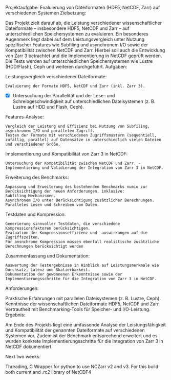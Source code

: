 Projektaufgabe: Evaluierung von Dateiformaten (HDF5, NetCDF, Zarr) auf verschiedenen Systemen
Zielsetzung:

Das Projekt zielt darauf ab, die Leistung verschiedener wissenschaftlicher Dateiformate – insbesondere HDF5, NetCDF und Zarr – auf unterschiedlichen Speichersystemen zu evaluieren. Ein besonderes Augenmerk liegt dabei auf dem Leistungsvergleich unter Nutzung spezifischer Features wie Subfiling und asynchronem I/O sowie der Kompatibilität zwischen NetCDF und Zarr. Hierbei soll auch die Entwicklung von Zarr 3 betrachtet und die Implementierung in NetCDF geprüft werden. Die Tests werden auf unterschiedlichen Speichersystemen wie Lustre (HDD/Flash), Ceph und weiteren durchgeführt.
Aufgaben:

Leistungsvergleich verschiedener Dateiformate:

    Evaluierung der Formate HDF5, NetCDF und Zarr (inkl. Zarr 3). 
- [x]    Untersuchung der Parallelität und der Lese- und Schreibgeschwindigkeit auf unterschiedlichen Dateisystemen (z. B. Lustre auf HDD und Flash, Ceph).

Features-Analyse:

    Vergleich der Leistung und Effizienz bei Nutzung von Subfiling, asynchronem I/O und parallelem Zugriff.
    Testen der Formate mit verschiedenen Zugriffsmustern (sequentiell, zufällig, parallel) auf Datensätze in unterschiedlich vielen Dateien und verschiedener Größe.

Implementierung und Kompatibilität von Zarr 3 in NetCDF:

    Untersuchung der Kompatibilität zwischen NetCDF und Zarr. -Implementierung und Validierung der Integration von Zarr 3 in NetCDF.

Erweiterung des Benchmarks:

    Anpassung und Erweiterung des bestehenden Benchmarks numio zur Berücksichtigung der neuen Anforderungen, inklusive:
    Subfiling-Mechanismen.
    Asynchronem I/O unter Berücksichtigung zusätzlicher Berechnungen.
    Paralleles Lesen und Schreiben von Daten.

Testdaten und Kompression:

    Generierung sinnvoller Testdaten, die verschiedene Kompressionsfaktoren berücksichtigen.
    Evaluation der Kompressionseffizienz und -auswirkungen auf die Zugriffszeiten.
    Für ansnchrone Kompression müssen ebenfall realistische zusätzliche Berechnungen berücksichtigt werden

Zusammenfassung und Dokumentation:

    Auswertung der Testergebnisse in Hinblick auf Leistungsmerkmale wie Durchsatz, Latenz und Skalierbarkeit.
    Dokumentation der gewonnenen Erkenntnisse sowie der Implementierungsschritte für die Integration von Zarr 3 in NetCDF.

Anforderungen:

Praktische Erfahrungen mit parallelen Dateisystemen (z. B. Lustre, Ceph).
Kenntnisse der wissenschaftlichen Dateiformate HDF5, NetCDF und Zarr.
Vertrautheit mit Benchmarking-Tools für Speicher- und I/O-Leistung.
Ergebnis:

Am Ende des Projekts liegt eine umfassende Analyse der Leistungsfähigkeit und Kompatibilität der genannten Dateiformate auf verschiedenen Systemen vor. Zudem ist der Benchmark entsprechend erweitert und es wurden konkrete Implementierungsschritte für die Integration von Zarr 3 in NetCDF dokumentiert.


Next two weeks: 


Threading, C Wrapper for python to use NCZarr v2 and v3. For this build both current and .rc2 library of NetCDF4 